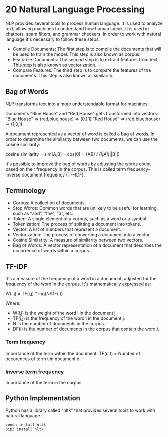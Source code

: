 # 20 Natural Language Processing

NLP provides several tools to process human language. It is used to analyze text, allowing machines to understand how human speak. It is used in chatbots, spam filters, and grammar checkers.
In order to work with natural language it's necessary to follow these steps:

- Compile Documents: The first step is to compile the documents that will be used to train the model. This step is also known as corpus.
- Featurize Documents: The second step is to extract features from text. This step is also known as vectorization.
- Compare Features: The third step is to compare the features of the documents. This step is also known as similarity.

## Bag of Words
NLP transforms text into a more understandable format for machines:

Documents "Blue House" and "Red House" gets transformed into vectors:
"Blue House" => (red,blue,house) => (0,1,1)
"Red House" => (red,blue,house) => (1,0,1)

A document represented as a vector of word is called a bag of words.
In order to determine the similarity between two documents, we can use the cosine similarity:

cosine similarity = sim(A,B) = cos(0) = (A*B) / (||A||*||B||)

It's possible to improve the bag of words by adjusting the words count based on their frequency in the corpus. This is called term frequency-inverse document frequency (TF-IDF).

## Terminology

- Corpus: A collection of documents.
- Stop Words: Common words that are unlikely to be useful for learning, such as "and", "the", "a", etc.
- Token: A single element of a corpus, such as a word or a symbol.
- Tokenization: The process of splitting a document into tokens.
- Vector: A list of numbers that represent a document.
- Vectorization: The process of converting a document into a vector.
- Cosine Similarity: A measure of similarity between two vectors.
- Bag of Words: A vector representation of a document that describes the occurrence of words within a corpus.

## TF-IDF
It's a measure of the frequency of a word in a document, adjusted for the frequency of the word in the corpus.
It's mathematically expressed as:

W(i,j) = TF(i,j) * log(N/DF(i))

Where:
- W(i,j) is the weight of the word i in the document j.
- TF(i,j) is the frequency of the word i in the document j.
- N is the number of documents in the corpus.
- DF(i) is the number of documents in the corpus that contain the word i.

### Term frequency
Importance of the term within the document. TF(d,t) = Number of occurences of term t in document d.
### Inverse term frequency
Importance of the term in the corpus.


## Python Implementation
Python has a library called "nltk" that provides several tools to work with natural language.

```
conda install nltk
pip3 install nltk
```

